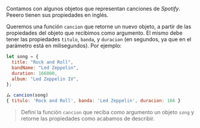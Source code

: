 Contamos con algunos objetos que representan canciones de _Spotify_. Peeero tienen sus propiedades en inglés. 

Queremos una función `cancion` que retorne un nuevo objeto, a partir de las propiedades del objeto que recibimos como argumento. El mismo debe tener las propiedades `titulo`, `banda`, y `duracion` (en segundos, ya que en el parámetro está en milisegundos). Por ejemplo:

```js
let song = {
  title: "Rock and Roll",
  bandName: "Led Zeppelin",
  duration: 166000,
  album: "Led Zeppelin IV",
};

ム cancion(song)
{ titulo: 'Rock and Roll', banda: 'Led Zeppelin', duracion: 166 }
```

> Definí la función `cancion` que reciba como argumento un objeto `song` y retorne las propiedades como acabamos de describir.